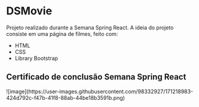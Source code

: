 # DSMovie

Projeto realizado durante a Semana Spring React. A ideia do projeto consiste em uma página de filmes, feito com:

<ul>
  <li>HTML</li>
  <li>CSS</li>
  <li>Library Bootstrap</li>
</ul>

<h2>Certificado de conclusão Semana Spring React</h2>
![image](https://user-images.githubusercontent.com/98332927/171218983-424d792c-f47b-41f8-88ab-44be18b3591b.png)


